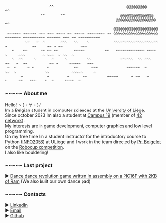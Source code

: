 ```
                    ^^                                 @@@@@@@@@                                   ^^
                ^^       ^^                         @@@@@@@@@@@@@@@
                                                  @@@@@@@@@@@@@@@@@@                  ^^
                                                 @@@@@@@@@@@@@@@@@@@@
 ~~~~~~ ~~~~~~ ~~~ ~~~ ~~~~ ~~ ~~~~~ ~~~~~~~~ ~~ &&&&&&&&&&&&&&&&&&&& ~~~~~~~ ~~~~~~~~~~ ~~~~~~ ~~~ ~~ ~~~~~~~~~~
         ~~   ~  ~       ~~~   ~~    ~           ~~~~~~~~~~~~~~~~~~~~ ~           ~~     ~~ ~ ~~        ~~~       
   ~    ~~      ~~ ~~ ~~       ~~~~~         ~~   ~~~~~~~~~~~~~ ~~~~  ~     ~~~        ~ ~~~  ~ ~~  ~
   ~  ~~     ~       ~     ~         ~~             ~~~~~~  ~~ ~~~       ~~   ~  ~~          ~~ ~     ~~~~~   ~~~
 ~  ~     ~ ~      ~           ~~      ~~~             ~~~~~~  ~      ~~  ~             ~~          ~~~~~     ~  
       ~           ~        ~      ~~         ~~~~~      ~ ~~   ~             ~     ~~   ~~~    ~  ~     ~~~~  ~
```
### ~~~~~ About me 
Hello! ヽ(・∀・)ﾉ<br>
Im a Belgian student in computer sciences at the [University of Liège](https://www.uliege.be/cms/c_8699436/fr/uliege).<br>
Since october 2023 Im also a student at [Campus 19](https://campus19.be/) (member of [42 network](https://42.fr/)).<br>
My interests are in game development, computer graphics and low level programming.<br>
On my free time Im a student instructor for the introductory course to Python ([INFO2056](https://www.programmes.uliege.be/cocoon/20232024/cours/INFO2056-1.html)) at ULiège and I work in the team directed by [Pr. Boigelot](https://people.montefiore.uliege.be/boigelot/index-fr.html) on the [Robocup competition](https://www.robocup.org/).<br>
I also like bouldering!

### ~~~~~ Last project
► [Dance dance revolution game written in assembly on a PIC16F with 2KB of Ram](https://github.com/simon-gardier/dance-dance-revolution-assembly) (We also built our own dance pad)

### ~~~~~ Contacts 
► [LinkedIn](https://www.linkedin.com/in/simon-gardier/)<br>
► [Email](mailto:s.gardier@student.uliege.be)<br>
► [Github](https://github.com/simon-gardier)
